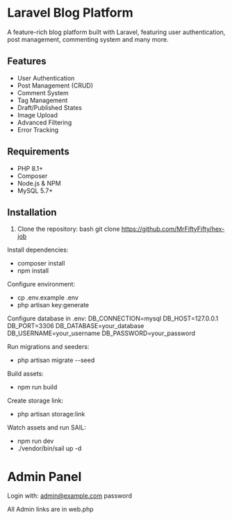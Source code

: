 # Laravel Blog Platform

A feature-rich blog platform built with Laravel, featuring user authentication, post management, commenting system and many more.

## Features

- User Authentication
- Post Management (CRUD)
- Comment System
- Tag Management
- Draft/Published States
- Image Upload
- Advanced Filtering
- Error Tracking

## Requirements

- PHP 8.1+
- Composer
- Node.js & NPM
- MySQL 5.7+

## Installation

1. Clone the repository:
bash
git clone https://github.com/MrFiftyFifty/hex-job

Install dependencies:
- composer install
- npm install


Configure environment:
- cp .env.example .env
- php artisan key:generate


Configure database in .env:
DB_CONNECTION=mysql
DB_HOST=127.0.0.1
DB_PORT=3306
DB_DATABASE=your_database
DB_USERNAME=your_username
DB_PASSWORD=your_password


Run migrations and seeders:
- php artisan migrate --seed


Build assets:
- npm run build


Create storage link:
- php artisan storage:link


Watch assets and run SAIL:
- npm run dev
- ./vendor/bin/sail up -d


# Admin Panel


Login with:
admin@example.com
password

All Admin links are in web.php
